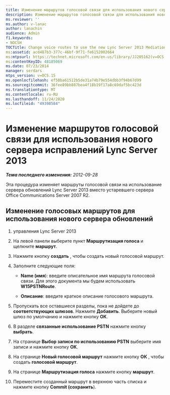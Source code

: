 ```yaml
---
title: Изменение маршрутов голосовой связи для использования нового сервера исправлений Lync Server 2013
description: Изменение маршрутов голосовой связи для использования нового сервера исправлений Lync Server 2013.
ms.reviewer: ''
ms.author: v-lanac
author: lanachin
audience: Admin
f1.keywords:
- NOCSH
TOCTitle: Change voice routes to use the new Lync Server 2013 Mediation Server
ms:assetid: acd487b3-377c-46bf-9f71-fe6152002664
ms:mtpsurl: https://technet.microsoft.com/en-us/library/JJ205162(v=OCS.15)
ms:contentKeyID: 48185069
ms.date: 07/23/2014
manager: serdars
mtps_version: v=OCS.15
ms.openlocfilehash: ef58ba61512b5de31a74b79e554dbb3f94b67d99
ms.sourcegitcommit: 36fee89bb887bea4f18b19f17a8c69daf5bc423d
ms.translationtype: MT
ms.contentlocale: ru-RU
ms.lasthandoff: 11/24/2020
ms.locfileid: "49398584"
---
```

# <a name="change-voice-routes-to-use-the-new-lync-server-2013-mediation-server"></a>Изменение маршрутов голосовой связи для использования нового сервера исправлений Lync Server 2013

<div data-xmlns="http://www.w3.org/1999/xhtml">

<div class="topic" data-xmlns="http://www.w3.org/1999/xhtml" data-msxsl="urn:schemas-microsoft-com:xslt" data-cs="https://msdn.microsoft.com/">

<div data-asp="https://msdn2.microsoft.com/asp">



</div>

<div id="mainSection">

<div id="mainBody">

<span> </span>

_**Тема последнего изменения:** 2012-09-28_

Эта процедура изменяет маршруты голосовой связи на использование сервера обновлений Lync Server 2013 вместо устаревшего сервера Office Communications Server 2007 R2.

<div>

## <a name="to-change-the-voice-routes-to-use-the-new-mediation-server"></a>Изменение голосовых маршрутов для использования нового сервера обновлений

1.  управления Lync Server 2013

2.  На левой панели выберите пункт **Маршрутизация голоса** и щелкните **маршрут**.

3.  Нажмите кнопку **создать** , чтобы создать новый голосовой маршрут.

4.  Заполните следующие поля:
    
      - **Name (имя**): введите описательное имя маршрута голосовой связи. Для этого документа мы будем использовать **W15PSTNRoute**.
    
      - **Описание**: введите краткое описание голосового маршрута.

5.  Пропускать все оставшиеся разделы, пока не дойдете до **соответствующих шлюзов**. Нажмите **Добавить**. Выберите новый шлюз по умолчанию и нажмите кнопку **ОК**.

6.  В разделе **связанные использование PSTN** нажмите кнопку **выбрать**.

7.  На странице **Выбор записи по использованию PSTN** выберите имя записи и нажмите кнопку **ОК**.

8.  На странице **Новый голосовой маршрут** нажмите кнопку **ОК** , чтобы создать **голосовой маршрут**.

9.  На странице **Маршрутизация голоса** нажмите кнопку **маршрут**.

10. Переместите созданный маршрут в верхнюю часть списка и нажмите кнопку **Commit (сохранить**).

</div>

</div>

<span> </span>

</div>

</div>

</div>

